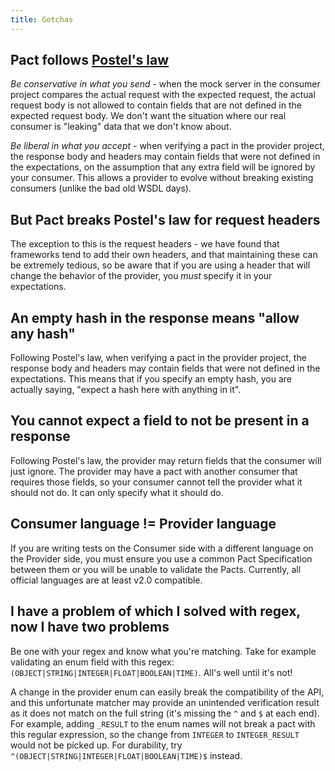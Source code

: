 ```yaml
---
title: Gotchas
---
```


## Pact follows [Postel's law](https://en.wikipedia.org/wiki/Robustness_principle)

_Be conservative in what you send_ - when the mock server in the consumer project compares the actual request with the expected request, the actual request body is not allowed to contain fields that are not defined in the expected request body. We don't want the situation where our real consumer is "leaking" data that we don't know about.

_Be liberal in what you accept_ - when verifying a pact in the provider project, the response body and headers may contain fields that were not defined in the expectations, on the assumption that any extra field will be ignored by your consumer. This allows a provider to evolve without breaking existing consumers \(unlike the bad old WSDL days\).

## But Pact breaks Postel's law for request headers

The exception to this is the request headers - we have found that frameworks tend to add their own headers, and that maintaining these can be extremely tedious, so be aware that if you are using a header that will change the behavior of the provider, you _must_ specify it in your expectations.

## An empty hash in the response means "allow any hash"

Following Postel's law, when verifying a pact in the provider project, the response body and headers may contain fields that were not defined in the expectations. This means that if you specify an empty hash, you are actually saying, "expect a hash here with anything in it".

## You cannot expect a field to not be present in a response

Following Postel's law, the provider may return fields that the consumer will just ignore. The provider may have a pact with another consumer that requires those fields, so your consumer cannot tell the provider what it should not do. It can only specify what it should do.

## Consumer language != Provider language

If you are writing tests on the Consumer side with a different language on the Provider side, you must ensure you use a common Pact Specification between them or you will be unable to validate the Pacts. Currently, all official languages are at least v2.0 compatible.

## I have a problem of which I solved with regex, now I have two problems

Be one with your regex and know what you're matching. Take for example validating an enum field with this regex: `(OBJECT|STRING|INTEGER|FLOAT|BOOLEAN|TIME)`.  All's well until it's not!

A change in the provider enum can easily break the compatibility of the API, and this unfortunate matcher may provide an unintended verification result as it does not match on the full string (it's missing the `^` and `$` at each end).  For example, adding `_RESULT` to the enum names will not break a pact with this regular expression, so the change from `INTEGER` to `INTEGER_RESULT` would not be picked up. For durability, try `^(OBJECT|STRING|INTEGER|FLOAT|BOOLEAN|TIME)$` instead.


